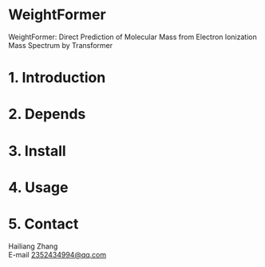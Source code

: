 # WeightFormer
WeightFormer: Direct Prediction of Molecular Mass from Electron lonization Mass Spectrum by Transformer
# 1. Introduction
# 2. Depends
# 3. Install
# 4. Usage
# 5. Contact
Hailiang Zhang   
E-mail 2352434994@qq.com
